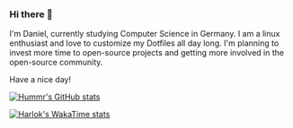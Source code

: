 ### Hi there 👋

I'm Daniel, currently studying Computer Science in Germany. I am a linux enthusiast and love to customize my Dotfiles all day long.
I'm planning to invest more time to open-source projects and getting more involved in the open-source community.

Have a nice day!

[![Hummr's GitHub stats](https://github-readme-stats.vercel.app/api?username=Hummr01&show_icons=true&theme=rose_pine)](https://github.com/anuraghazra/github-readme-stats)

[![Harlok's WakaTime stats](https://github-readme-stats.vercel.app/api/wakatime?username=Hummr&show_icons=true&theme=rose_pine)](https://github.com/anuraghazra/github-readme-stats)
<!--
**Hummr01/Hummr01** is a ✨ _special_ ✨ repository because its `README.md` (this file) appears on your GitHub profile.

Here are some ideas to get you started:

- 🔭 I’m currently working on ...
- 🌱 I’m currently learning ...
- 👯 I’m looking to collaborate on ...
- 🤔 I’m looking for help with ...
- 💬 Ask me about ...
- 📫 How to reach me: ...
- 😄 Pronouns: ...
- ⚡ Fun fact: ...
-->
